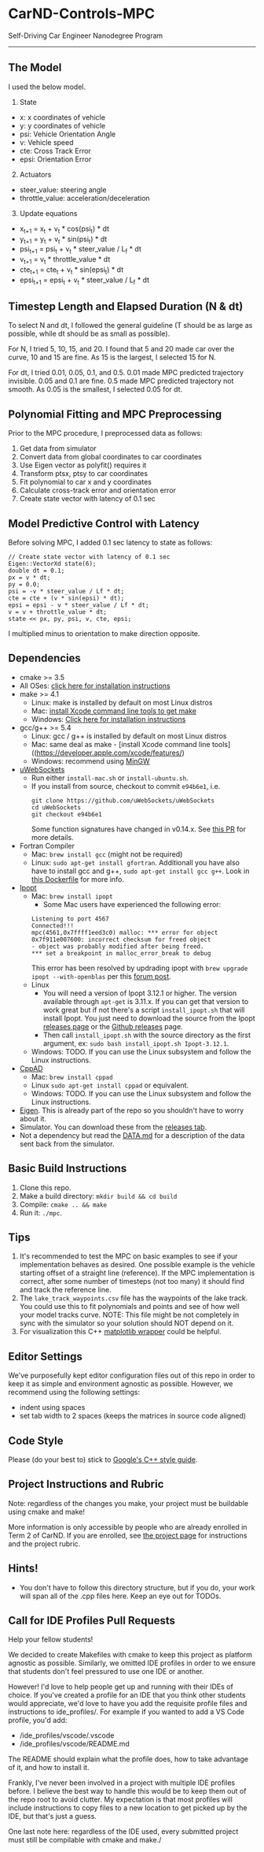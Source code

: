 # CarND-Controls-MPC
Self-Driving Car Engineer Nanodegree Program

---

## The Model

I used the below model.

1. State
* x: x coordinates of vehicle
* y: y coordinates of vehicle
* psi: Vehicle Orientation Angle
* v: Vehicle speed
* cte: Cross Track Error
* epsi: Orientation Error

2. Actuators
* steer_value: steering angle
* throttle_value: acceleration/deceleration

3. Update equations
* x<sub>t+1</sub> = x<sub>t</sub> + v<sub>t</sub> * cos(psi<sub>t</sub>) * dt
* y<sub>t+1</sub> = y<sub>t</sub> + v<sub>t</sub> * sin(psi<sub>t</sub>) * dt
* psi<sub>t+1</sub> = psi<sub>t</sub> + v<sub>t</sub> * steer_value / L<sub>f</sub> * dt
* v<sub>t+1</sub> = v<sub>t</sub> * throttle_value * dt
* cte<sub>t+1</sub> = cte<sub>t</sub> + v<sub>t</sub> * sin(epsi<sub>t</sub>) * dt
* epsi<sub>t+1</sub> = epsi<sub>t</sub> + v<sub>t</sub> * steer_value / L<sub>f</sub> * dt

## Timestep Length and Elapsed Duration (N & dt)

To select N and dt, I followed the general guideline (T should be as large as possible, while dt should be as small as possible).

For N, I tried 5, 10, 15, and 20.
I found that 5 and 20 made car over the curve, 10 and 15 are fine.
As 15 is the largest, I selected 15 for N.

For dt, I tried 0.01, 0.05, 0.1, and 0.5.
0.01 made MPC predicted trajectory invisible.
0.05 and 0.1 are fine.
0.5 made MPC predicted trajectory not smooth.
As 0.05 is the smallest, I selected 0.05 for dt.

## Polynomial Fitting and MPC Preprocessing

Prior to the MPC procedure, I preprocessed data as follows:
1. Get data from simulator
2. Convert data from global coordinates to car coordinates
3. Use Eigen vector as polyfit() requires it
4. Transform ptsx, ptsy to car coordinates
5. Fit polynomial to car x and y coordinates
6. Calculate cross-track error and orientation error
7. Create state vector with latency of 0.1 sec

## Model Predictive Control with Latency

Before solving MPC, I added 0.1 sec latency to state as follows:
```
// Create state vector with latency of 0.1 sec
Eigen::VectorXd state(6);
double dt = 0.1;
px = v * dt;
py = 0.0;
psi = -v * steer_value / Lf * dt;
cte = cte + (v * sin(epsi) * dt);
epsi = epsi - v * steer_value / Lf * dt;
v = v + throttle_value * dt;
state << px, py, psi, v, cte, epsi;
```
I multiplied minus to orientation to make direction opposite.

## Dependencies

* cmake >= 3.5
 * All OSes: [click here for installation instructions](https://cmake.org/install/)
* make >= 4.1
  * Linux: make is installed by default on most Linux distros
  * Mac: [install Xcode command line tools to get make](https://developer.apple.com/xcode/features/)
  * Windows: [Click here for installation instructions](http://gnuwin32.sourceforge.net/packages/make.htm)
* gcc/g++ >= 5.4
  * Linux: gcc / g++ is installed by default on most Linux distros
  * Mac: same deal as make - [install Xcode command line tools]((https://developer.apple.com/xcode/features/)
  * Windows: recommend using [MinGW](http://www.mingw.org/)
* [uWebSockets](https://github.com/uWebSockets/uWebSockets)
  * Run either `install-mac.sh` or `install-ubuntu.sh`.
  * If you install from source, checkout to commit `e94b6e1`, i.e.
    ```
    git clone https://github.com/uWebSockets/uWebSockets
    cd uWebSockets
    git checkout e94b6e1
    ```
    Some function signatures have changed in v0.14.x. See [this PR](https://github.com/udacity/CarND-MPC-Project/pull/3) for more details.
* Fortran Compiler
  * Mac: `brew install gcc` (might not be required)
  * Linux: `sudo apt-get install gfortran`. Additionall you have also have to install gcc and g++, `sudo apt-get install gcc g++`. Look in [this Dockerfile](https://github.com/udacity/CarND-MPC-Quizzes/blob/master/Dockerfile) for more info.
* [Ipopt](https://projects.coin-or.org/Ipopt)
  * Mac: `brew install ipopt`
       +  Some Mac users have experienced the following error:
       ```
       Listening to port 4567
       Connected!!!
       mpc(4561,0x7ffff1eed3c0) malloc: *** error for object 0x7f911e007600: incorrect checksum for freed object
       - object was probably modified after being freed.
       *** set a breakpoint in malloc_error_break to debug
       ```
       This error has been resolved by updrading ipopt with
       ```brew upgrade ipopt --with-openblas```
       per this [forum post](https://discussions.udacity.com/t/incorrect-checksum-for-freed-object/313433/19).
  * Linux
    * You will need a version of Ipopt 3.12.1 or higher. The version available through `apt-get` is 3.11.x. If you can get that version to work great but if not there's a script `install_ipopt.sh` that will install Ipopt. You just need to download the source from the Ipopt [releases page](https://www.coin-or.org/download/source/Ipopt/) or the [Github releases](https://github.com/coin-or/Ipopt/releases) page.
    * Then call `install_ipopt.sh` with the source directory as the first argument, ex: `sudo bash install_ipopt.sh Ipopt-3.12.1`.
  * Windows: TODO. If you can use the Linux subsystem and follow the Linux instructions.
* [CppAD](https://www.coin-or.org/CppAD/)
  * Mac: `brew install cppad`
  * Linux `sudo apt-get install cppad` or equivalent.
  * Windows: TODO. If you can use the Linux subsystem and follow the Linux instructions.
* [Eigen](http://eigen.tuxfamily.org/index.php?title=Main_Page). This is already part of the repo so you shouldn't have to worry about it.
* Simulator. You can download these from the [releases tab](https://github.com/udacity/self-driving-car-sim/releases).
* Not a dependency but read the [DATA.md](./DATA.md) for a description of the data sent back from the simulator.


## Basic Build Instructions


1. Clone this repo.
2. Make a build directory: `mkdir build && cd build`
3. Compile: `cmake .. && make`
4. Run it: `./mpc`.

## Tips

1. It's recommended to test the MPC on basic examples to see if your implementation behaves as desired. One possible example
is the vehicle starting offset of a straight line (reference). If the MPC implementation is correct, after some number of timesteps
(not too many) it should find and track the reference line.
2. The `lake_track_waypoints.csv` file has the waypoints of the lake track. You could use this to fit polynomials and points and see of how well your model tracks curve. NOTE: This file might be not completely in sync with the simulator so your solution should NOT depend on it.
3. For visualization this C++ [matplotlib wrapper](https://github.com/lava/matplotlib-cpp) could be helpful.

## Editor Settings

We've purposefully kept editor configuration files out of this repo in order to
keep it as simple and environment agnostic as possible. However, we recommend
using the following settings:

* indent using spaces
* set tab width to 2 spaces (keeps the matrices in source code aligned)

## Code Style

Please (do your best to) stick to [Google's C++ style guide](https://google.github.io/styleguide/cppguide.html).

## Project Instructions and Rubric

Note: regardless of the changes you make, your project must be buildable using
cmake and make!

More information is only accessible by people who are already enrolled in Term 2
of CarND. If you are enrolled, see [the project page](https://classroom.udacity.com/nanodegrees/nd013/parts/40f38239-66b6-46ec-ae68-03afd8a601c8/modules/f1820894-8322-4bb3-81aa-b26b3c6dcbaf/lessons/b1ff3be0-c904-438e-aad3-2b5379f0e0c3/concepts/1a2255a0-e23c-44cf-8d41-39b8a3c8264a)
for instructions and the project rubric.

## Hints!

* You don't have to follow this directory structure, but if you do, your work
  will span all of the .cpp files here. Keep an eye out for TODOs.

## Call for IDE Profiles Pull Requests

Help your fellow students!

We decided to create Makefiles with cmake to keep this project as platform
agnostic as possible. Similarly, we omitted IDE profiles in order to we ensure
that students don't feel pressured to use one IDE or another.

However! I'd love to help people get up and running with their IDEs of choice.
If you've created a profile for an IDE that you think other students would
appreciate, we'd love to have you add the requisite profile files and
instructions to ide_profiles/. For example if you wanted to add a VS Code
profile, you'd add:

* /ide_profiles/vscode/.vscode
* /ide_profiles/vscode/README.md

The README should explain what the profile does, how to take advantage of it,
and how to install it.

Frankly, I've never been involved in a project with multiple IDE profiles
before. I believe the best way to handle this would be to keep them out of the
repo root to avoid clutter. My expectation is that most profiles will include
instructions to copy files to a new location to get picked up by the IDE, but
that's just a guess.

One last note here: regardless of the IDE used, every submitted project must
still be compilable with cmake and make./
